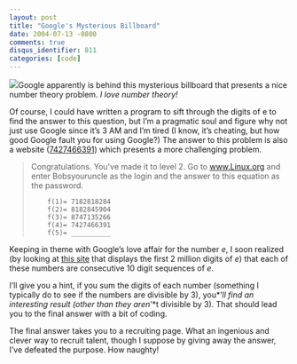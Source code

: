 ```yaml
---
layout: post
title: "Google's Mysterious Billboard"
date: 2004-07-13 -0800
comments: true
disqus_identifier: 811
categories: [code]
---
```

![](/images/googlebillboard.jpg)Google apparently is behind this
mysterious billboard that presents a nice number theory problem. *I love
number theory!*

Of course, I could have written a program to sift through the digits of
e to find the answer to this question, but I’m a pragmatic soul and
figure why not just use Google since it’s 3 AM and I’m tired (I know,
it’s cheating, but how good Google fault you for using Google?) The
answer to this problem is also a website
([7427466391](http://www.7427466391.com/ "digits")) which presents a
more challenging problem.

> Congratulations. You've made it to level 2. Go to www.Linux.org and
> enter Bobsyouruncle as the login and the answer to this equation as
> the password.
>
>         f(1)= 7182818284
>         f(2)= 8182845904
>         f(3)= 8747135266
>         f(4)= 7427466391
>         f(5)= __________

Keeping in theme with Google’s love affair for the number *e*, I soon
realized (by looking at [this
site](http://antwrp.gsfc.nasa.gov/htmltest/gifcity/e.2mil "Digits of e")
that displays the first 2 million digits of *e*) that each of these
numbers are consecutive 10 digit sequences of *e*.

I’ll give you a hint, if you sum the digits of each number (something I
typically do to see if the numbers are divisible by 3), you*’*ll find an
interesting result (other than they aren*’*t divisible by 3). That
should lead you to the final answer with a bit of coding.

The final answer takes you to a recruiting page. What an ingenious and
clever way to recruit talent, though I suppose by giving away the
answer, I’ve defeated the purpose. How naughty!

